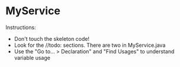 MyService
=========

Instructions:

- Don't touch the skeleton code!
- Look for the //todo: sections. There are two in MyService.java
- Use the "Go to... > Declaration" and "Find Usages" to understand variable usage
